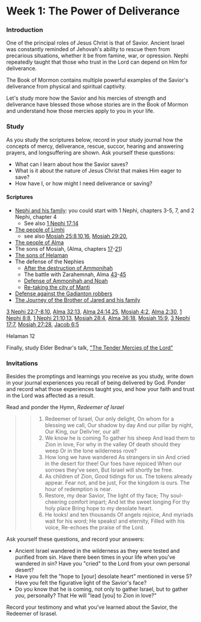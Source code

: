# Week 1: The Power of Deliverance

### Introduction 

One of the principal roles of Jesus Christ is that of Savior. Ancient Israel was constantly reminded of Jehovah's ability to rescue them from precarious situations, whether it be from famine, war, or opression. Nephi repeatedly taught that those who trust in the Lord can depend on Him for deliverance.

The Book of Mormon contains multiple powerful examples of the Savior's deliverance from physical and spiritual captivity.

Let's study more how the Savior and his mercies of strength and deliverance have blessed those whose stories are in the Book of Mormon and understand how those mercies apply to you in your life.

### Study

As you study the scriptures below, record in your study journal how the concepts of mercy, deliverance, rescue, succor, hearing and answering prayers, and longsuffering are shown. Ask yourself these questions:

* What can I learn about how the Savior saves?
* What is it about the nature of Jesus Christ that makes Him eager to save?
* How have I, or how might I need deliverance or saving?

#### Scriptures

* [Nephi and his family](https://www.lds.org/scriptures/bofm/1-ne/): you could start with 1 Nephi, chapters 3-5, 7, and 2 Nephi, chapter 4
  * See also [1 Nephi 17:14](https://www.lds.org/scriptures/bofm/1-ne/17.14)
* [The people of Limhi](https://www.lds.org/scriptures/mosiah/21)
   * see also [Mosiah 25:8,10,16](https://www.lds.org/scriptures/bofm/mosiah/25.8,10,16), [Mosiah 29:20](https://www.lds.org/scriptures/mosiah/29.20),
* [The people of Alma](https://www.lds.org/scriptures/bofm/mosiah/24)
* The sons of Mosiah, (Alma, chapters [17](https://www.lds.org/scriptures/bofm/alma/17)-[21](https://www.lds.org/scriptures/bofm/alma/21))
* [The sons of Helaman](https://www.lds.org/scriptures/bofm/alma/56)
* The defense of the Nephies
  * [After the destruction of Ammonihah](https://www.lds.org/scriptures/bofm/alma/16)
  * The battle with Zarahemnah, Alma [43](https://www.lds.org/scriptures/bofm/alma/43)-[45](https://www.lds.org/scriptures/bofm/alma/45)
  * [Defense of Ammonihah and Noah](https://www.lds.org/scriptures/bofm/alma/49)
  * [Re-taking the city of Manti](https://www.lds.org/scriptures/alma/58)
* [Defense against the Gadianton robbers](https://www.lds.org/scriptures/bofm/3-ne/4)
* [The Journey of the Brother of Jared and his family](https://www.lds.org/scriptures/bofm/ether/6)

[3 Nephi 22:7-8,10](https://www.lds.org/scriptures/bofm/3-ne/22.8,10), [Alma 32:13](https://www.lds.org/scriptures/bofm/alma/32.13), [Alma 24:14,25](https://www.lds.org/scriptures/bofm/alma/24.14,25), [Mosiah 4:2](https://www.lds.org/scriptures/bofm/mosiah/4.2), [Alma 2:30](https://www.lds.org/scriptures/bofm/alma/2.30), [1 Nephi 8:8](https://www.lds.org/scriptures/bofm/1-ne/8.8), 
[1 Nephi 21:10,13](https://www.lds.org/scriptures/bofm/1-ne/21.10,13), [Mosiah 28:4](https://www.lds.org/scriptures/bofm/mosiah/28.4), [Alma 36:18](https://www.lds.org/scriptures/bofm/alma/36.18), [Mosiah 15:9](https://www.lds.org/scriptures/bofm/mosiah/15.9), [3 Nephi 17:7](https://www.lds.org/scriptures/bofm/3-ne/17.7), [Mosiah 27:28](https://www.lds.org/scriptures/bofm/mosiah/27.28), [Jacob 6:5](https://www.lds.org/scriptures/bofm/jacob/6.5)

Helaman 12

Finally, study Elder Bednar's talk, ["The Tender Mercies of the Lord"](https://www.lds.org/general-conference/2005/04/the-tender-mercies-of-the-lord?lang=eng)

### Invitations

Besides the promptings and learnings you receive as you study, write down in your journal experiences you recall of being delivered by God. Ponder and record what those experiences taught you, and how your faith and trust in the Lord was affected as a result.

Read and ponder the Hymn, _Redeemer of Israel_

> > 1. Redeemer of Israel,
> > Our only delight,
> > On whom for a blessing we call,
> > Our shadow by day
> > And our pillar by night,
> > Our King, our Deliv’rer, our all!
> > 2. We know he is coming
> > To gather his sheep
> > And lead them to Zion in love,
> > For why in the valley
> > Of death should they weep
> > Or in the lone wilderness rove?
> > 3. How long we have wandered
> > As strangers in sin
> > And cried in the desert for thee!
> > Our foes have rejoiced
> > When our sorrows they’ve seen,
> > But Israel will shortly be free.
> > 4. As children of Zion,
> > Good tidings for us.
> > The tokens already appear.
> > Fear not, and be just,
> > For the kingdom is ours.
> > The hour of redemption is near.
> > 5. Restore, my dear Savior,
> > The light of thy face;
> > Thy soul-cheering comfort impart;
> > And let the sweet longing
> > For thy holy place
> > Bring hope to my desolate heart.
> > 6. He looks! and ten thousands
> > Of angels rejoice,
> > And myriads wait for his word;
> > He speaks! and eternity,
> > Filled with his voice,
> > Re-echoes the praise of the Lord.

Ask yourself these questions, and record your answers:
* Ancient Israel wandered in the wilderness as they were tested and purified from sin. Have there been times in your life when you've wandered in sin? Have you "cried" to the Lord from your own personal desert?
* Have you felt the "hope to [your] desolate heart" mentioned in verse 5? Have you felt the figurative light of the Savior's face?
* Do you know that he is coming, not only to gather Israel, but to gather _you_, personally? That He will "lead [you] to Zion in love?"

Record your testimony and what you've learned about the Savior, the Redeemer of Israsel.
